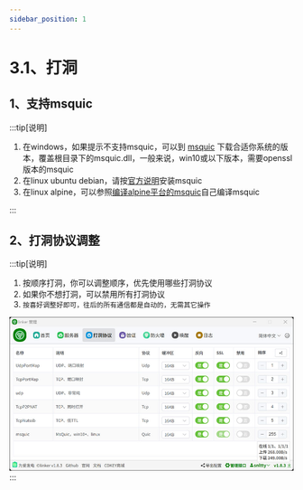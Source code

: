 ```yaml
---
sidebar_position: 1
---
```


# 3.1、打洞

## 1、支持msquic

:::tip[说明]

1. 在windows，如果提示不支持msquic，可以到 <a target="_blank" href="https://github.com/microsoft/msquic/releases/latest">msquic</a> 下载合适你系统的版本，覆盖根目录下的msquic.dll，一般来说，win10或以下版本，需要openssl版本的msquic
2. 在linux ubuntu  debian，请按<a target="_blank" href="https://github.com/dotnet/runtime/tree/main/src/libraries/System.Net.Quic">官方说明</a>安装msquic
3. 在linux alpine，可以参照<a target="_blank" href="https://blog.snltty.com/2024/07/24/%e8%87%aa%e5%b7%b1%e7%bc%96%e8%af%91alpine%e4%b8%8b%e7%9a%84msquic/">编译alpine平台的msquic</a>自己编译msquic

:::


## 2、打洞协议调整

:::tip[说明]
1. 按顺序打洞，你可以调整顺序，优先使用哪些打洞协议
2. 如果你不想打洞，可以禁用所有打洞协议
3. `按喜好调整好即可，往后的所有通信都是自动的，无需其它操作`

![Docusaurus Plushie](./img/p2p.jpg)
:::